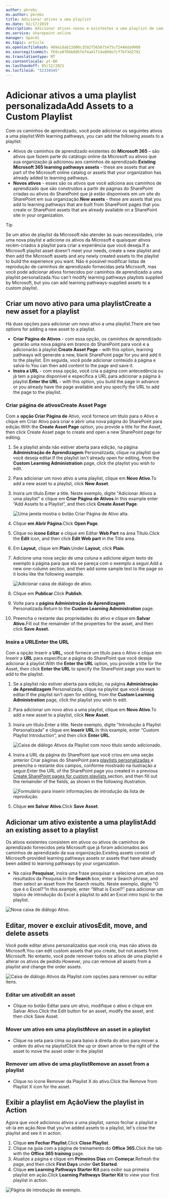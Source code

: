 ```yaml
---
author: pkrebs
ms.author: pkrebs
title: Adicionar ativos a uma playlist
ms.date: 02/17/2019
description: Adicionar ativos novos e existentes a uma playlist de caminhos de aprendizagem
ms.service: sharepoint-online
manager: bpardi
ms.topic: article
ms.openlocfilehash: 409a1dab13d00c3592f565675475cf2446da9908
ms.sourcegitcommit: fb9ca876b6605fef4a41f14a069e7cf7bf3d2791
ms.translationtype: MT
ms.contentlocale: pt-BR
ms.lasthandoff: 05/12/2021
ms.locfileid: "52334545"
---
```

# <a name="add-assets-to-a-custom-playlist"></a><span data-ttu-id="3a88c-103">Adicionar ativos a uma playlist personalizada</span><span class="sxs-lookup"><span data-stu-id="3a88c-103">Add Assets to a Custom Playlist</span></span>

<span data-ttu-id="3a88c-104">Com os caminhos de aprendizado, você pode adicionar os seguintes ativos a uma playlist:</span><span class="sxs-lookup"><span data-stu-id="3a88c-104">With learning pathways, you can add the following assets to a playlist:</span></span>

- <span data-ttu-id="3a88c-105">Ativos de caminhos de aprendizado existentes do **Microsoft 365** – são ativos que fazem parte do catálogo online da Microsoft ou ativos que sua organização já adicionou aos caminhos de aprendizado.</span><span class="sxs-lookup"><span data-stu-id="3a88c-105">**Existing Microsoft 365 learning pathways assets** - these are assets that are part of the Microsoft online catalog or assets that your organization has already added to learning pathways.</span></span>
- <span data-ttu-id="3a88c-106">**Novos ativos** - esses são os ativos que você adiciona aos caminhos de aprendizado que são construídos a partir de páginas do SharePoint criadas ou ativos do SharePoint que já estão disponíveis em um site do SharePoint em sua organização.</span><span class="sxs-lookup"><span data-stu-id="3a88c-106">**New assets** - these are assets that you add to learning pathways that are built from SharePoint pages that you create or SharePoint assets that are already available on a SharePoint site in your organization.</span></span> 

> [!TIP]
> <span data-ttu-id="3a88c-107">Se um ativo de playlist da Microsoft não atender às suas necessidades, crie uma nova playlist e adicione os ativos da Microsoft e quaisquer ativos recém-criados à playlist para criar a experiência que você deseja.</span><span class="sxs-lookup"><span data-stu-id="3a88c-107">If a Microsoft playlist asset doesn't meet your needs, create a new playlist and then add the Microsoft assets and any newly created assets to the playlist to build the experience you want.</span></span> <span data-ttu-id="3a88c-108">Não é possível modificar listas de reprodução de caminhos de aprendizado fornecidas pela Microsoft, mas você pode adicionar ativos fornecidos por caminhos de aprendizado a uma playlist personalizada.</span><span class="sxs-lookup"><span data-stu-id="3a88c-108">You can't modify learning pathways playlists supplied by Microsoft, but you can add learning pathways-supplied assets to a custom playlist.</span></span>   

## <a name="create-a-new-asset-for-a-playlist"></a><span data-ttu-id="3a88c-109">Criar um novo ativo para uma playlist</span><span class="sxs-lookup"><span data-stu-id="3a88c-109">Create a new asset for a playlist</span></span>

<span data-ttu-id="3a88c-110">Há duas opções para adicionar um novo ativo a uma playlist.</span><span class="sxs-lookup"><span data-stu-id="3a88c-110">There are two options for adding a new asset to a playlist.</span></span>

- <span data-ttu-id="3a88c-111">**Criar Página de Ativos** - com essa opção, os caminhos de aprendizado gerarão uma nova página em branco do SharePoint para você e a adicionarão à playlist.</span><span class="sxs-lookup"><span data-stu-id="3a88c-111">**Create Asset Page** - with this option, learning pathways will generate a new,  blank SharePoint page for you and add it to the playlist.</span></span> <span data-ttu-id="3a88c-112">Em seguida, você pode adicionar conteúdo à página e salvá-lo.</span><span class="sxs-lookup"><span data-stu-id="3a88c-112">You can then add content to the page and save it.</span></span>  
- <span data-ttu-id="3a88c-113">**Insira a URL** - com essa opção, você cria a página com antecedência ou já tem a página disponível e especifica a URL para adicionar a página à playlist.</span><span class="sxs-lookup"><span data-stu-id="3a88c-113">**Enter the URL** - with this option, you build the page in advance or you already have the page available and you specify the URL to add the page to the playlist.</span></span>

### <a name="create-asset-page"></a><span data-ttu-id="3a88c-114">Criar página de ativos</span><span class="sxs-lookup"><span data-stu-id="3a88c-114">Create Asset Page</span></span> 
<span data-ttu-id="3a88c-115">Com a **opção Criar Página de** Ativo, você fornece um título para o Ativo e clique em Criar Ativo para criar e abrir uma nova página do SharePoint para edição.</span><span class="sxs-lookup"><span data-stu-id="3a88c-115">With the **Create Asset Page** option, you provide a title for the Asset, then click Create Asset page to create and open a new SharePoint page for editing.</span></span> 

1.  <span data-ttu-id="3a88c-116">Se a playlist ainda não estiver aberta para edição, na página **Administração de Aprendizagem** Personalizada, clique na playlist que você deseja editar.</span><span class="sxs-lookup"><span data-stu-id="3a88c-116">If the playlist isn't already open for editing, from the **Custom Learning Administration** page, click the playlist you wish to edit.</span></span> 
2. <span data-ttu-id="3a88c-117">Para adicionar um novo ativo a uma playlist, clique em **Novo Ativo**.</span><span class="sxs-lookup"><span data-stu-id="3a88c-117">To add a new asset to a playlist, click **New Asset**.</span></span> 
3. <span data-ttu-id="3a88c-118">Insira um título.</span><span class="sxs-lookup"><span data-stu-id="3a88c-118">Enter a title.</span></span> <span data-ttu-id="3a88c-119">Neste exemplo, digite "Adicionar Ativos a uma playlist" e clique em **Criar Página de Ativos**.</span><span class="sxs-lookup"><span data-stu-id="3a88c-119">In this example enter “Add Assets to a Playlist”, and then click **Create Asset Page**.</span></span>

   ![Uma janela mostra o botão Criar Página de Ativo alta.](media/cg-addassetcreatenewpage.png)

4. <span data-ttu-id="3a88c-121">Clique **em Abrir Página**.</span><span class="sxs-lookup"><span data-stu-id="3a88c-121">Click **Open Page**.</span></span>
5. <span data-ttu-id="3a88c-122">Clique no **ícone Editar** e clique em Editar **Web Part** na área Título.</span><span class="sxs-lookup"><span data-stu-id="3a88c-122">Click the **Edit** icon, and then click **Edit Web part** in the Title area.</span></span>
6. <span data-ttu-id="3a88c-123">Em **Layout,** clique em **Plain**.</span><span class="sxs-lookup"><span data-stu-id="3a88c-123">Under **Layout**, click **Plain**.</span></span> 
7. <span data-ttu-id="3a88c-124">Adicione uma nova seção de uma coluna e adicione algum texto de exemplo à página para que ela se pareça com o exemplo a seguir.</span><span class="sxs-lookup"><span data-stu-id="3a88c-124">Add a new one-column section, and then add some sample text to the page so it looks like the following example.</span></span> 

   ![Adicionar caixa de diálogo de ativo.](media/cg-addassetcreatenewpageedit.png)

7. <span data-ttu-id="3a88c-126">Clique em **Publicar**.</span><span class="sxs-lookup"><span data-stu-id="3a88c-126">Click **Publish**.</span></span>
8. <span data-ttu-id="3a88c-127">Volte para a **página Administração de Aprendizagem** Personalizada.</span><span class="sxs-lookup"><span data-stu-id="3a88c-127">Return to the **Custom Learning Administration** page.</span></span> 
9. <span data-ttu-id="3a88c-128">Preencha o restante das propriedades do ativo e clique em **Salvar Ativo.**</span><span class="sxs-lookup"><span data-stu-id="3a88c-128">Fill out the remainder of the properties for the asset, and then click **Save Asset.**</span></span>

### <a name="enter-the-url"></a><span data-ttu-id="3a88c-129">Insira a URL</span><span class="sxs-lookup"><span data-stu-id="3a88c-129">Enter the URL</span></span>
<span data-ttu-id="3a88c-130">Com a opção Inserir a **URL,** você fornece um título para o Ativo e clique em Inserir a **URL** para especificar a página do SharePoint que você deseja adicionar à playlist.</span><span class="sxs-lookup"><span data-stu-id="3a88c-130">With the **Enter the URL** option, you provide a title for the Asset, then click **Enter the URL** to specify the SharePoint page you want to add to the playlist.</span></span> 

1.  <span data-ttu-id="3a88c-131">Se a playlist não estiver aberta para edição, na página **Administração de Aprendizagem** Personalizada, clique na playlist que você deseja editar.</span><span class="sxs-lookup"><span data-stu-id="3a88c-131">If the playlist isn't open for editing, from the **Custom Learning Administration** page, click the playlist you wish to edit.</span></span> 
2. <span data-ttu-id="3a88c-132">Para adicionar um novo ativo a uma playlist, clique em **Novo Ativo**.</span><span class="sxs-lookup"><span data-stu-id="3a88c-132">To add a new asset to a playlist, click **New Asset**.</span></span> 
3. <span data-ttu-id="3a88c-133">Insira um título.</span><span class="sxs-lookup"><span data-stu-id="3a88c-133">Enter a title.</span></span> <span data-ttu-id="3a88c-134">Neste exemplo, digite "Introdução à Playlist Personalizada" e clique em **Inserir URL**.</span><span class="sxs-lookup"><span data-stu-id="3a88c-134">In this example, enter “Custom Playlist Introduction”, and then click **Enter URL**.</span></span> 

   ![Caixa de diálogo Ativos da Playlist com novo título sendo adicionado.](media/cg-newplaylistasseturl.png)

4. <span data-ttu-id="3a88c-136">Insira a URL da página do SharePoint que você criou em uma seção anterior Criar páginas do SharePoint para [playlists personalizadas ](custom_createnewpage.md) e preencha o restante dos campos, conforme mostrado na ilustração a seguir.</span><span class="sxs-lookup"><span data-stu-id="3a88c-136">Enter the URL of the SharePoint page you created in a previous [Create SharePoint pages for custom playlists ](custom_createnewpage.md) section, and then fill out the remainder of the fields, as shown in the following illustration.</span></span>

   ![Formulário para inserir informações de introdução da lista de reprodução.](media/cg-newplaylistassetdetails.png)

5. <span data-ttu-id="3a88c-138">Clique **em Salvar Ativo**.</span><span class="sxs-lookup"><span data-stu-id="3a88c-138">Click **Save Asset**.</span></span> 

## <a name="add-an-existing-asset-to-a-playlist"></a><span data-ttu-id="3a88c-139">Adicionar um ativo existente a uma playlist</span><span class="sxs-lookup"><span data-stu-id="3a88c-139">Add an existing asset to a playlist</span></span>

<span data-ttu-id="3a88c-140">Os ativos existentes consistem em ativos ou ativos de caminhos de aprendizado fornecidos pela Microsoft que já foram adicionados aos caminhos de aprendizado da sua organização.</span><span class="sxs-lookup"><span data-stu-id="3a88c-140">Existing assets consist of Microsoft-provided learning pathways assets or assets that have already been added to learning pathways by your organization.</span></span> 

- <span data-ttu-id="3a88c-141">Na caixa **Pesquisar,** insira uma frase pesquisar e selecione um ativo nos resultados da Pesquisa.</span><span class="sxs-lookup"><span data-stu-id="3a88c-141">In the **Search** box, enter a Search phrase, and then select an asset from the Search results.</span></span> <span data-ttu-id="3a88c-142">Neste exemplo, digite "O que é o Excel?"</span><span class="sxs-lookup"><span data-stu-id="3a88c-142">In this example, enter “What is Excel?”</span></span> <span data-ttu-id="3a88c-143">para adicionar um tópico de introdução do Excel à playlist.</span><span class="sxs-lookup"><span data-stu-id="3a88c-143">to add an Excel intro topic to the playlist.</span></span>

![Nova caixa de diálogo Ativo.](media/cg-existplaylistassetsearch.png)

## <a name="edit-move-and-delete-assets"></a><span data-ttu-id="3a88c-145">Editar, mover e excluir ativos</span><span class="sxs-lookup"><span data-stu-id="3a88c-145">Edit, move, and delete assets</span></span>
<span data-ttu-id="3a88c-146">Você pode editar ativos personalizados que você cria, mas não ativos da Microsoft.</span><span class="sxs-lookup"><span data-stu-id="3a88c-146">You can edit custom assets that you create, but not assets from Microsoft.</span></span> <span data-ttu-id="3a88c-147">No entanto, você pode remover todos os ativos de uma playlist e alterar os ativos de pedido.</span><span class="sxs-lookup"><span data-stu-id="3a88c-147">However, you can remove all assets from a playlist and change the order assets.</span></span> 

![Caixa de diálogo Ativos da Playlist com opções para remover ou editar itens.](media/cg-playlistassetedit.png)

### <a name="edit-an-asset"></a><span data-ttu-id="3a88c-149">Editar um ativo</span><span class="sxs-lookup"><span data-stu-id="3a88c-149">Edit an asset</span></span>
- <span data-ttu-id="3a88c-150">Clique no botão Editar para um ativo, modifique o ativo e clique em Salvar Ativo.</span><span class="sxs-lookup"><span data-stu-id="3a88c-150">Click the Edit button for an asset, modify the asset, and then click Save Asset.</span></span> 

### <a name="move-an-asset-in-a-playlist"></a><span data-ttu-id="3a88c-151">Mover um ativo em uma playlist</span><span class="sxs-lookup"><span data-stu-id="3a88c-151">Move an asset in a playlist</span></span>
- <span data-ttu-id="3a88c-152">Clique na seta para cima ou para baixo à direita do ativo para mover a ordem do ativo na playlist</span><span class="sxs-lookup"><span data-stu-id="3a88c-152">Click the up or down arrow to the right of the asset to move the asset order in the playlist</span></span>

### <a name="remove-an-asset-from-a-playlist"></a><span data-ttu-id="3a88c-153">Remover um ativo de uma playlist</span><span class="sxs-lookup"><span data-stu-id="3a88c-153">Remove an asset from a playlist</span></span>
- <span data-ttu-id="3a88c-154">Clique no ícone Remover da Playlist X do ativo.</span><span class="sxs-lookup"><span data-stu-id="3a88c-154">Click the Remove from Playlist X icon for the asset.</span></span> 

## <a name="view-the-playlist-in-action"></a><span data-ttu-id="3a88c-155">Exibir a playlist em Ação</span><span class="sxs-lookup"><span data-stu-id="3a88c-155">View the playlist in Action</span></span>
<span data-ttu-id="3a88c-156">Agora que você adicionou ativos a uma playlist, vamos fechar a playlist e vê-la em ação.</span><span class="sxs-lookup"><span data-stu-id="3a88c-156">Now that you've added assets to a playlist, let's close the playlist and see it in action.</span></span> 

1. <span data-ttu-id="3a88c-157">Clique **em Fechar Playlist**.</span><span class="sxs-lookup"><span data-stu-id="3a88c-157">Click **Close Playlist**.</span></span>
2. <span data-ttu-id="3a88c-158">Clique na guia com a página de treinamento do **Office 365.**</span><span class="sxs-lookup"><span data-stu-id="3a88c-158">Click the tab with the **Office 365 training** page.</span></span>
3. <span data-ttu-id="3a88c-159">Atualize a página e clique em **Primeiros Dias** em **Começar.**</span><span class="sxs-lookup"><span data-stu-id="3a88c-159">Refresh the page, and then click **First Days** under **Get Started**.</span></span>
4. <span data-ttu-id="3a88c-160">Clique **em Learning Pathways Starter Kit** para exibir sua primeira playlist em ação.</span><span class="sxs-lookup"><span data-stu-id="3a88c-160">Click **Learning Pathways Starter Kit** to view your first playlist in action.</span></span> 

![Página de introdução de exemplo.](media/cg-addassetcheckwork.png)
